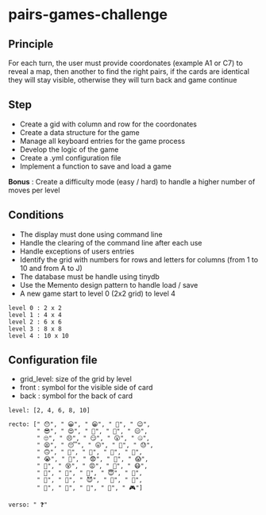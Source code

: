 # pairs-games-challenge

## Principle

For each turn, the user must provide coordonates (example A1 or C7) to reveal a map, then another to find the right pairs, if the cards are identical they will stay visible, otherwise they will turn back and game continue

## Step
- Create a gid with column and row for the coordonates
- Create a data structure for the game
- Manage all keyboard entries for the game process
- Develop the logic of the game
- Create a .yml configuration file
- Implement a function to save and load a game

**Bonus** : Create a difficulty mode (easy / hard) to handle a higher number of moves per level

## Conditions
- The display must done using command line
- Handle the clearing of the command line after each use
- Handle exceptions of users entries
- Identify the grid with numbers for rows and letters for columns (from 1 to 10 and from A to J)
- The database must be handle using tinydb
- Use the Memento design pattern to handle load / save
- A new game start to level 0 (2x2 grid) to level 4
```
level 0 : 2 x 2
level 1 : 4 x 4
level 2 : 6 x 6
level 3 : 8 x 8
level 4 : 10 x 10
```

## Configuration file

- grid_level: size of the grid by level
- front : symbol for the visible side of card
- back : symbol for the back of card
```
level: [2, 4, 6, 8, 10]

recto: [" 😯", " 😀", " 😁", " 🤣", " 😉",
        " 😎", " 😍", " 🤗", " 🤩", " 😑",
        " 🙄", " 😣", " 😏", " 😮", " 🤐",
        " 😫", " 😴", " 😛", " 🤤", " 😓",
        " 🙃", " 🤑", " 🥵", " 🥶", " 😤",
        " 😭", " 🥳", " 😨", " 🤯", " 😱",
        " 🤪", " 😵", " 😡", " 🥺", " 😷",
        " 🤕", " 🤢", " 🤮", " 😇", " 🤠",
        " 🤥", " 🧐", " 😈", " 🤡", " 👻",
        " 🤘", " 🐍", " 🦆", " 🦁", " 🎮"]

verso: " ❓"
```